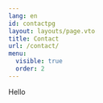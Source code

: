 ```yaml
---
lang: en
id: contactpg
layout: layouts/page.vto
title: Contact
url: /contact/
menu:
  visible: true
  order: 2
---
```


Hello
